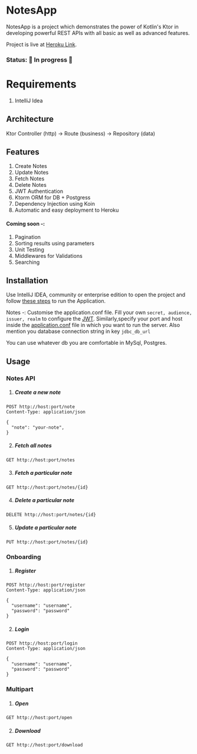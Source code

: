 # NotesApp

NotesApp is a project which demonstrates the power of Kotlin's Ktor in developing powerful REST APIs with all basic as
well as advanced features.

Project is live at [Heroku Link](https://notes-ktor-app.herokuapp.com/).


### Status: 🚧 In progress 🚧

# Requirements
1. IntelliJ Idea


## Architecture

Ktor Controller (http) -> Route (business) -> Repository (data)

## Features

1. Create Notes
2. Update Notes
3. Fetch Notes
4. Delete Notes
5. JWT Authentication
6. Ktorm ORM for DB + Postgress
7. Dependency Injection using Koin
8. Automatic and easy deployment to Heroku


#### Coming soon -:

1. Pagination
2. Sorting results using parameters
3. Unit Testing
4. Middlewares for Validations
5. Searching


## Installation

Use IntelliJ IDEA, community or enterprise edition to open the project and
follow [these steps](https://ktor.io/docs/intellij-idea.html#run_app) to run the Application.

Notes -: Customise the application.conf file. Fill your own
```secret, audience, issuer, realm``` to configure the [JWT](https://ktor.io/docs/jwt.html#jwt-settings).
Similarly,specify your port and host inside the [application.conf](https://ktor.io/docs/configurations.html#hocon-file)
file in which you want to run the server. Also mention you database connection string in key ```jdbc_db_url```

You can use whatever db you are comfortable in MySql, Postgres.

## Usage

### Notes API

1. ##### Create a new note

```http
POST http://host:port/note
Content-Type: application/json

{
  "note": "your-note",
}
```

2. ##### Fetch all notes

```http
GET http://host:port/notes
```

3. ##### Fetch a particular note

```http
GET http://host:port/notes/{id}
```

4. ##### Delete a particular note

```http
DELETE http://host:port/notes/{id}
```

5. ##### Update a particular note

```http
PUT http://host:port/notes/{id}
```

### Onboarding

1. ##### Register

```http
POST http://host:port/register
Content-Type: application/json

{
  "username": "username",
  "password": "password"
}
```

2. ##### Login

```http
POST http://host:port/login
Content-Type: application/json

{
  "username": "username",
  "password": "password"
}

```

### Multipart

1. ##### Open
```http
GET http://host:port/open

```

2. ##### Download
```http
GET http://host:port/download

```
